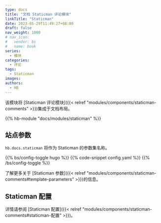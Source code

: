 ```yaml
---
type: docs
title: "文档 Staticman 评论模块"
linkTitle: "Staticman"
date: 2023-05-29T11:49:27+08:00
draft: false
nav_weight: 1000
# nav_icon:
#   vendor: bs
#   name: book
series:
  - 模块
categories:
  - 评论
tags:
  - Staticman
images:
authors:
  - HB
---
```


该模块将 [Staticman 评论模块]({{< relref "modules/components/staticman-comments" >}})集成于文档布局。

<!--more-->

{{% hb-module "docs/modules/staticman" %}}

## 站点参数

`hb.docs.staticman` 将作为 Staticman 的参数集名称。

{{% bs/config-toggle hugo %}}
{{% code-snippet config.yaml %}}
{{% /bs/config-toggle %}}

了解更多关于 [Staticman 参数]({{< relref "modules/components/staticman-comments#template-parameters" >}})的信息。

## Staticman 配置

详情请参阅 [Staticman 配置]({{< relref "modules/components/staticman-comments#staticman-配置" >}})。
